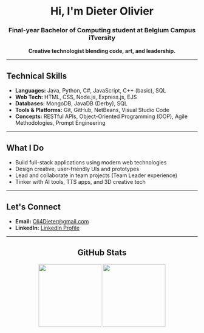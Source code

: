 <h1 align="center">Hi, I'm Dieter Olivier</h1>
<h3 align="center">Final-year Bachelor of Computing student at Belgium Campus iTversity</h3>
<p align="center"><b>Creative technologist blending code, art, and leadership.</b></p>

<hr>

<h2>Technical Skills</h2>
<ul>
  <li><b>Languages:</b> Java, Python, C#, JavaScript, C++ (basic), SQL</li>
  <li><b>Web Tech:</b> HTML, CSS, Node.js, Express.js, EJS</li>
  <li><b>Databases:</b> MongoDB, JavaDB (Derby), SQL</li>
  <li><b>Tools & Platforms:</b> Git, GitHub, NetBeans, Visual Studio Code</li>
  <li><b>Concepts:</b> RESTful APIs, Object-Oriented Programming (OOP), Agile Methodologies, Prompt Engineering</li>
</ul>

<hr>

<h2>What I Do</h2>
<ul>
  <li>Build full-stack applications using modern web technologies</li>
  <li>Design creative, user-friendly UIs and prototypes</li>
  <li>Lead and collaborate in team projects (Team Leader experience)</li>
  <li>Tinker with AI tools, TTS apps, and 3D creative tech</li>
</ul>

<hr>

<h2>Let's Connect</h2>
<ul>
  <li><b>Email:</b> <a href="mailto:Oli4Dieter@gmail.com">Oli4Dieter@gmail.com</a></li>
  <li><b>LinkedIn:</b> <a href="https://www.linkedin.com/in/dieter-olivier-0b7799162/">LinkedIn Profile</a></li>
</ul>

<hr>

<h2 align="center">GitHub Stats</h2>
<p align="center">
  <img src="https://github-readme-stats.vercel.app/api?username=DOli4&show_icons=true&theme=tokyonight" height="165">
  <img src="https://github-readme-stats.vercel.app/api/top-langs/?username=DOli4&layout=compact&theme=tokyonight" height="165">
</p>

